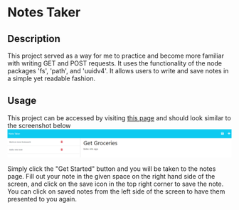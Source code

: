 # Notes Taker

## Description

This project served as a way for me to practice and become more familiar with writing GET and POST requests. It uses the functionality of the node packages 'fs', 'path', and 'uuidv4'. It allows users to write and save notes in a simple yet readable fashion. 

## Usage

This project can be accessed by visiting [this page](https://notes-taker-app-94f83f45691b.herokuapp.com/) and should look similar to the screenshot below ![Screenshot of note taking webapp](./assets/images/screenshot.png)

Simply click the "Get Started" button and you will be taken to the notes page. Fill out your note in the given space on the right hand side of the screen, and click on the save icon in the top right corner to save the note. You can click on saved notes from the left side of the screen to have them presented to you again.